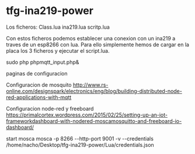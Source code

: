 # tfg-ina219-power


Los ficheros:
Class.lua
ina219.lua
scritp.lua

Con estos ficheros podemos establecer una conexion con un ina219 a traves de un esp8266 con lua.
Para ello simplemente hemos de cargar en la placa los 3 ficheros y ejecutar el script.lua.

sudo php phpmqtt_input.php&

paginas de configuracion

  Configuracion de mosquito
    http://www.rs-online.com/designspark/electronics/eng/blog/building-distributed-node-red-applications-with-mqtt

  Configuracion node-red y freeboard
    https://primalcortex.wordpress.com/2015/02/25/setting-up-an-iot-frameworkdashboard-with-nodered-moscamosquitto-and-freeboard-io-dashboard/


start mosca
mosca -p 8266 --http-port 9001 -v --credentials /home/nacho/Desktop/tfg-ina219-power/Lua/credentials.json
